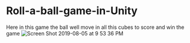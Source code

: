 # Roll-a-ball-game-in-Unity

Here in this game the ball well move in all this cubes to score and win the game
![Screen Shot 2019-08-05 at 9 53 36 PM](https://user-images.githubusercontent.com/52737328/62489679-6792be80-b7d8-11e9-80e6-1b43bf2d62e5.png)
